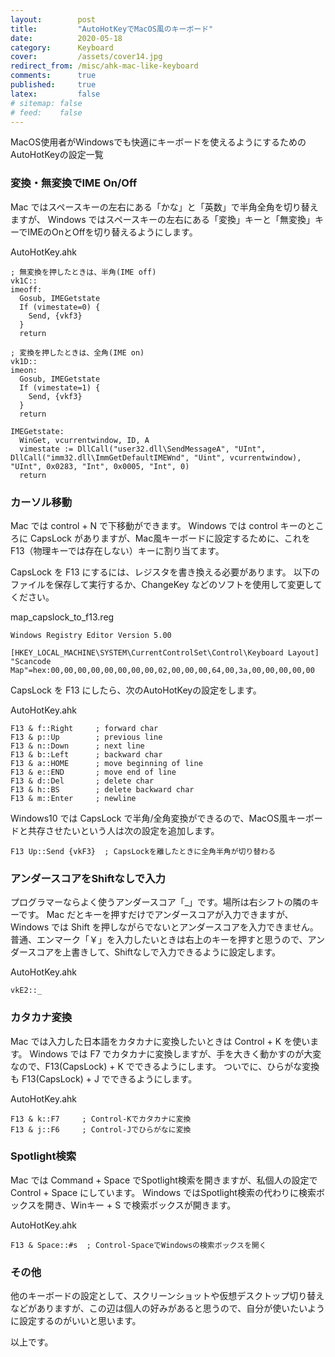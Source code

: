 ```yaml
---
layout:        post
title:         "AutoHotKeyでMacOS風のキーボード"
date:          2020-05-18
category:      Keyboard
cover:         /assets/cover14.jpg
redirect_from: /misc/ahk-mac-like-keyboard
comments:      true
published:     true
latex:         false
# sitemap: false
# feed:    false
---
```


MacOS使用者がWindowsでも快適にキーボードを使えるようにするためのAutoHotKeyの設定一覧

### 変換・無変換でIME On/Off

Mac ではスペースキーの左右にある「かな」と「英数」で半角全角を切り替えますが、
Windows ではスペースキーの左右にある「変換」キーと「無変換」キーでIMEのOnとOffを切り替えるようにします。

AutoHotKey.ahk

```code
; 無変換を押したときは、半角(IME off)
vk1C::
imeoff:
  Gosub, IMEGetstate
  If (vimestate=0) {
    Send, {vkf3}
  }
  return

; 変換を押したときは、全角(IME on)
vk1D::
imeon:
  Gosub, IMEGetstate
  If (vimestate=1) {
    Send, {vkf3}
  }
  return

IMEGetstate:
  WinGet, vcurrentwindow, ID, A
  vimestate := DllCall("user32.dll\SendMessageA", "UInt", DllCall("imm32.dll\ImmGetDefaultIMEWnd", "Uint", vcurrentwindow), "UInt", 0x0283, "Int", 0x0005, "Int", 0)
  return
```

### カーソル移動

Mac では control + N で下移動ができます。
Windows では control キーのところに CapsLock がありますが、Mac風キーボードに設定するために、これを F13（物理キーでは存在しない）キーに割り当てます。

CapsLock を F13 にするには、レジスタを書き換える必要があります。
以下のファイルを保存して実行するか、ChangeKey などのソフトを使用して変更してください。

map\_capslock\_to\_f13.reg

```code
Windows Registry Editor Version 5.00

[HKEY_LOCAL_MACHINE\SYSTEM\CurrentControlSet\Control\Keyboard Layout]
"Scancode Map"=hex:00,00,00,00,00,00,00,00,02,00,00,00,64,00,3a,00,00,00,00,00
```

CapsLock を F13 にしたら、次のAutoHotKeyの設定をします。

AutoHotKey.ahk

```code
F13 & f::Right     ; forward char
F13 & p::Up        ; previous line
F13 & n::Down      ; next line
F13 & b::Left      ; backward char
F13 & a::HOME      ; move beginning of line
F13 & e::END       ; move end of line
F13 & d::Del       ; delete char
F13 & h::BS        ; delete backward char
F13 & m::Enter     ; newline
```

Windows10 では CapsLock で半角/全角変換ができるので、MacOS風キーボードと共存させたいという人は次の設定を追加します。

```code
F13 Up::Send {vkF3}  ; CapsLockを離したときに全角半角が切り替わる
```

### アンダースコアをShiftなしで入力

プログラマーならよく使うアンダースコア「_」です。場所は右シフトの隣のキーです。
Mac だとキーを押すだけでアンダースコアが入力できますが、
Windows では Shift を押しながらでないとアンダースコアを入力できません。
普通、エンマーク「￥」を入力したいときは右上のキーを押すと思うので、アンダースコアを上書きして、Shiftなしで入力できるように設定します。

AutoHotKey.ahk

```code
vkE2::_
```

### カタカナ変換

Mac では入力した日本語をカタカナに変換したいときは Control + K を使います。
Windows では F7 でカタカナに変換しますが、手を大きく動かすのが大変なので、F13(CapsLock) + K でできるようにします。
ついでに、ひらがな変換も F13(CapsLock) + J でできるようにします。

AutoHotKey.ahk

```code
F13 & k::F7     ; Control-Kでカタカナに変換
F13 & j::F6     ; Control-Jでひらがなに変換
```

### Spotlight検索

Mac では Command + Space でSpotlight検索を開きますが、私個人の設定で Control + Space にしています。
Windows ではSpotlight検索の代わりに検索ボックスを開き、Winキー + S で検索ボックスが開きます。

AutoHotKey.ahk

```code
F13 & Space::#s  ; Control-SpaceでWindowsの検索ボックスを開く
```

### その他

他のキーボードの設定として、スクリーンショットや仮想デスクトップ切り替えなどがありますが、この辺は個人の好みがあると思うので、自分が使いたいように設定するのがいいと思います。

以上です。

